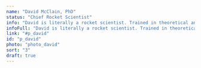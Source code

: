 ```yaml
---
name: "David McClain, PhD"
status: "Chief Rocket Scientist"
info: "David is literally a rocket scientist. Trained in theoretical and observational astrophysics, in addition to computer science, he brings an incomparable and extraordinary five decades of unique programming expertise to the table."
infoFull: "David is literally a rocket scientist. Trained in theoretical and observational astrophysics, in addition to computer science, he brings an incomparable and extraordinary five decades of unique programming expertise to the table. David has served as a Principal Scientist in the aerospace industry where he built airborne LIDAR systems for underwater mine detection, and was a Senior Scientist on the Raytheon ExoAtmospheric Kill Vehicle (EKV) program. He is a true expert in numerous computer languages, including Lisp, and an authority on signal processing, image processing, guidance and navigation, radio-frequency and infrared target detection systems, and target tracking. He has twice addressed the European Common Lisp Meeting."
link: "#p_david"
id: "p_david"
photo: "photo_david"
sort: "3"
draft: true
---
```


